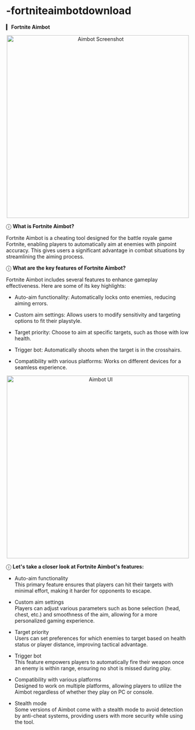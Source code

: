 # -fortniteaimbotdownload


**▎ Fortnite Aimbot**

<p align="center">
  <img src="https://github.com/user-attachments/assets/0924fdbb-b9f7-4a85-a2c2-48ba7a400a7c" alt="Aimbot Screenshot" width="500">
</p>

ⓘ **What is Fortnite Aimbot?**

Fortnite Aimbot is a cheating tool designed for the battle royale game Fortnite, enabling players to automatically aim at enemies with pinpoint accuracy. This gives users a significant advantage in combat situations by streamlining the aiming process.

ⓘ **What are the key features of Fortnite Aimbot?**

Fortnite Aimbot includes several features to enhance gameplay effectiveness. Here are some of its key highlights:

- Auto-aim functionality: Automatically locks onto enemies, reducing aiming errors.

- Custom aim settings: Allows users to modify sensitivity and targeting options to fit their playstyle.

- Target priority: Choose to aim at specific targets, such as those with low health.

- Trigger bot: Automatically shoots when the target is in the crosshairs.

- Compatibility with various platforms: Works on different devices for a seamless experience.

<p align="center">
  <img src="https://github.com/user-attachments/assets/03b2707f-4ef1-4539-80c3-622c123f4a0b" alt="Aimbot UI" width="500">
</p>

ⓘ **Let's take a closer look at Fortnite Aimbot's features:**

- Auto-aim functionality  
  This primary feature ensures that players can hit their targets with minimal effort, making it harder for opponents to escape.

- Custom aim settings  
  Players can adjust various parameters such as bone selection (head, chest, etc.) and smoothness of the aim, allowing for a more personalized gaming experience.

- Target priority  
  Users can set preferences for which enemies to target based on health status or player distance, improving tactical advantage.

- Trigger bot  
  This feature empowers players to automatically fire their weapon once an enemy is within range, ensuring no shot is missed during play.

- Compatibility with various platforms  
  Designed to work on multiple platforms, allowing players to utilize the Aimbot regardless of whether they play on PC or console.

- Stealth mode  
  Some versions of Aimbot come with a stealth mode to avoid detection by anti-cheat systems, providing users with more security while using the tool.
